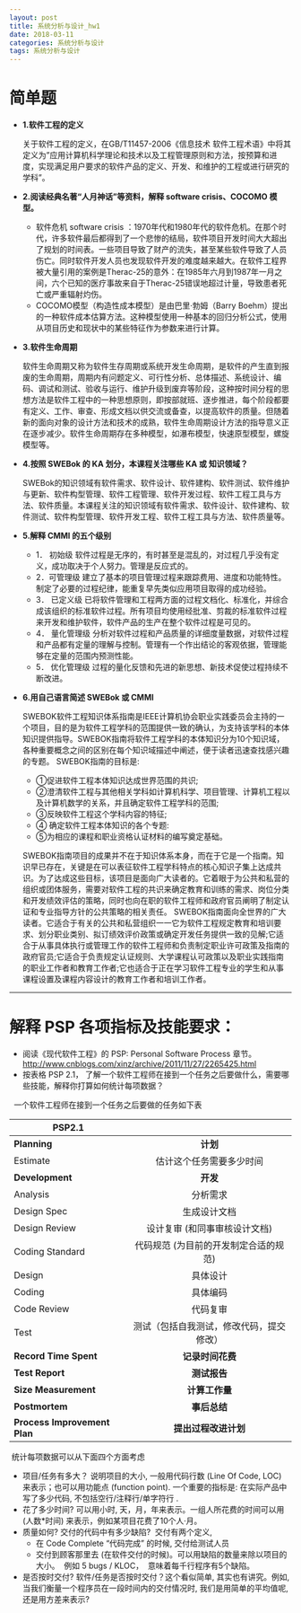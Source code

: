```yaml
---
layout: post
title: 系统分析与设计_hw1
date: 2018-03-11
categories: 系统分析与设计
tags: 系统分析与设计
---
```


# 简单题

*  __1.软件工程的定义__  

   关于软件工程的定义，在GB/T11457-2006《信息技术 软件工程术语》中将其定义为”应用计算机科学理论和技术以及工程管理原则和方法，按预算和进度，实现满足用户要求的软件产品的定义、开发、和维护的工程或进行研究的学科”。

* __2.阅读经典名著“人月神话”等资料，解释 software crisis、COCOMO 模型。__

  * 软件危机 software crisis ：1970年代和1980年代的软件危机。在那个时代，许多软件最后都得到了一个悲惨的结局，软件项目开发时间大大超出了规划的时间表。一些项目导致了财产的流失，甚至某些软件导致了人员伤亡。同时软件开发人员也发现软件开发的难度越来越大。在软件工程界被大量引用的案例是Therac-25的意外：在1985年六月到1987年一月之间，六个已知的医疗事故来自于Therac-25错误地超过计量，导致患者死亡或严重辐射灼伤。
  * COCOMO模型（构造性成本模型）是由巴里·勃姆（Barry Boehm）提出的一种软件成本估算方法。这种模型使用一种基本的回归分析公式，使用从项目历史和现状中的某些特征作为参数来进行计算。

* __3.软件生命周期__ 

   软件生命周期又称为软件生存周期或系统开发生命周期，是软件的产生直到报废的生命周期，周期内有问题定义、可行性分析、总体描述、系统设计、编码、调试和测试、验收与运行、维护升级到废弃等阶段，这种按时间分程的思想方法是软件工程中的一种思想原则，即按部就班、逐步推进，每个阶段都要有定义、工作、审查、形成文档以供交流或备查，以提高软件的质量。但随着新的面向对象的设计方法和技术的成熟，软件生命周期设计方法的指导意义正在逐步减少。软件生命周期存在多种模型，如瀑布模型，快速原型模型，螺旋模型等。

* __4.按照 SWEBok 的 KA 划分，本课程关注哪些 KA 或 知识领域？__ 

  SWEBok的知识领域有软件需求、软件设计、软件建构、软件测试、软件维护与更新、软件构型管理、软件工程管理、软件开发过程、软件工程工具与方法、软件质量。本课程关注的知识领域有软件需求、软件设计、软件建构、软件测试、软件构型管理、软件开发工程、软件工程工具与方法、软件质量等。

* __5.解释 CMMI 的五个级别__
     * 1． 初始级
     软件过程是无序的，有时甚至是混乱的，对过程几乎没有定义，成功取决于个人努力。管理是反应式的。
     * 2．可管理级
     建立了基本的项目管理过程来跟踪费用、进度和功能特性。制定了必要的过程纪律，能重复早先类似应用项目取得的成功经验。
     * 3． 已定义级
     已将软件管理和工程两方面的过程文档化、标准化，并综合成该组织的标准软件过程。所有项目均使用经批准、剪裁的标准软件过程来开发和维护软件，软件产品的生产在整个软件过程是可见的。
     * 4． 量化管理级
     分析对软件过程和产品质量的详细度量数据，对软件过程和产品都有定量的理解与控制。管理有一个作出结论的客观依据，管理能够在定量的范围内预测性能。
     * 5． 优化管理级
      过程的量化反馈和先进的新思想、新技术促使过程持续不断改进。
* __6.用自己语言简述 SWEBok 或 CMMI__ 

   SWEBOK软件工程知识体系指南是IEEE计算机协会职业实践委员会主持的一个项目，目的是为软件工程学科的范围提供一致的确认，为支持该学科的本体知识提供指导。SWEBOK指南将软件工程学科的本体知识分为10个知识域，各种重要概念之间的区别在每个知识域描述中阐述，便于读者迅速查找感兴趣的专题。
    SWEBOK指南的目标是:
    * ①促进软件工程本体知识达成世界范围的共识;
    * ②澄清软件工程与其他相关学科如计算机科学、项目管理、计算机工程以及计算机数学的关系，并且确定软件工程学科的范围;
    * ③反映软件工程这个学科内容的特征;
    * ④ 确定软件工程本体知识的各个专题:
    * ⑤为相应的课程和职业资格认证材料的编写奠定基础。

   SWEBOK指南项目的成果并不在于知识体系本身，而在于它是一个指南。知识早已存在，关键是在可以表征软件工程学科特点的核心知识子集上达成共识。为了达成这些目标，该项目是面向广大读者的。它着眼于为公共和私营的组织或团体服务，需要对软件工程的共识来确定教育和训练的需求、岗位分类和开发绩效评估的策略，同时也向在职的软件工程师和政府官员阐明了制定认证和专业指导方针的公共策略的相关责任。
   SWEBOK指南面向全世界的广大读者。它适合于有关的公共和私营组织一一它为软件工程规定教育和培训要求、划分职业类别、拟订绩效评价政策或确定开发任务提供一致的见解;它适合于从事具体执行或管理工作的软件工程师和负责制定职业许可政策及指南的政府官员;它适合于负责规定认证规则、大学课程认可政策以及职业实践指南的职业工作者和教育工作者;它也适合于正在学习软件工程专业的学生和从事课程设置及课程内容设计的教育工作者和培训工作者。

---
# 解释 PSP 各项指标及技能要求：

* 阅读《现代软件工程》的 PSP: Personal Software Process 章节。 <http://www.cnblogs.com/xinz/archive/2011/11/27/2265425.html>
* 按表格 PSP 2.1， 了解一个软件工程师在接到一个任务之后要做什么，需要哪些技能，解释你打算如何统计每项数据？

    一个软件工程师在接到一个任务之后要做的任务如下表
  
|PSP2.1        |            |
  | ------------- |:-------------:|
  | __Planning__ | __计划__ |
  |   Estimate |   估计这个任务需要多少时间 |
  | __Development__|__开发__|
  |    Analysis | 分析需求 |
  |    Design Spec |  生成设计文档 |
  |    Design Review |  设计复审 (和同事审核设计文档) |
  |    Coding Standard |  代码规范 (为目前的开发制定合适的规范) |
  |    Design |  具体设计 |
  |    Coding |  具体编码 |
  |    Code Review |  代码复审 |
  |    Test |  测试（包括自我测试，修改代码，提交修改）|
  | __Record Time Spent__ | __记录时间花费__ |
  | __Test Report__ |  __测试报告__ |
  | __Size Measurement__ |  __计算工作量__ |
  | __Postmortem__ |  __事后总结__ |
  | __Process Improvement Plan__ |  __提出过程改进计划__ |
  
  统计每项数据可以从下面四个方面考虑
  * 项目/任务有多大？
    说明项目的大小, 一般用代码行数 (Line Of Code, LOC) 来表示；也可以用功能点 (function point). 一个重要的指标是: 在实际产品中写了多少代码, 不包括空行/注释行/单字符行 .
  * 花了多少时间?
    可以用小时, 天，月，年来表示。一组人所花费的时间可以用 (人数*时间) 来表示，例如某项目花费了10个人·月。 
  * 质量如何?
    交付的代码中有多少缺陷?  交付有两个定义, 
    * 在 Code Complete “代码完成” 的时候, 交付给测试人员
    * 交付到顾客那里去 (在软件交付的时候)。可以用缺陷的数量来除以项目的大小。  例如 5 bugs / KLOC，  意味着每千行程序有5个缺陷。 
   * 是否按时交付?
    软件/任务是否按时交付？这个看似简单, 其实也有讲究。例如, 当我们衡量一个程序员在一段时间内的交付情况时, 我们是用简单的平均值呢, 还是用方差来表示? 



